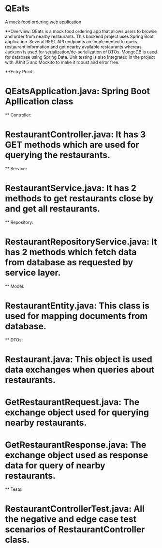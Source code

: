 # QEats
A mock food ordering web application

**Overview:
QEats is a mock food ordering app that allows users to browse and order from nearby restaurants. This backend project uses Spring Boot application. 
Several REST API endpoints are implemented to query restaurant information and get nearby available restaurants
whereas Jackson is used for serialization/de-serialization of DTOs. MongoDB is used for database using Spring Data.
Unit testing is also integrated in the project with JUnit 5 and Mockito to make it robust and error free.

**Entry Point:
# QEatsApplication.java: Spring Boot Apllication class

** Controller:
# RestaurantController.java: It has 3 GET methods which are used for querying the restaurants.

** Service:
# RestaurantService.java: It has 2 methods to get restaurants close by and get all restaurants.

** Repository:
# RestaurantRepositoryService.java: It has 2 methods which fetch data from database as requested by service layer.

** Model:
# RestaurantEntity.java: This class is used for mapping documents from database.

** DTOs:
# Restaurant.java: This object is used data exchanges when queries about restaurants.
# GetRestaurantRequest.java: The exchange object used for querying nearby restaurants.
# GetRestaurantResponse.java: The exchange object used as response data for query of nearby restaurants.

** Tests:
# RestaurantControllerTest.java: All the negative and edge case test scenarios of RestaurantController class.


